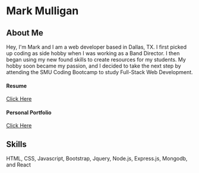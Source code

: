 # Mark Mulligan

## About Me
Hey, I'm Mark and I am a web developer based in Dallas, TX. 
I first picked up coding as side hobby when I was working as a Band Director. I then began using
my new found skills to create resources for my students. My hobby soon became my passion, and I
decided to take the next step by attending the SMU Coding Bootcamp to study Full-Stack Web Development.

#### Resume
[Click Here](https://markmulligan97.github.io/assets/images/MarkMulliganResume.pdf)

#### Personal Portfolio
[Click Here](https://markmulligan97.github.io/)

## Skills
HTML, CSS, Javascript, Bootstrap, Jquery, Node.js, Express.js, Mongodb, and React